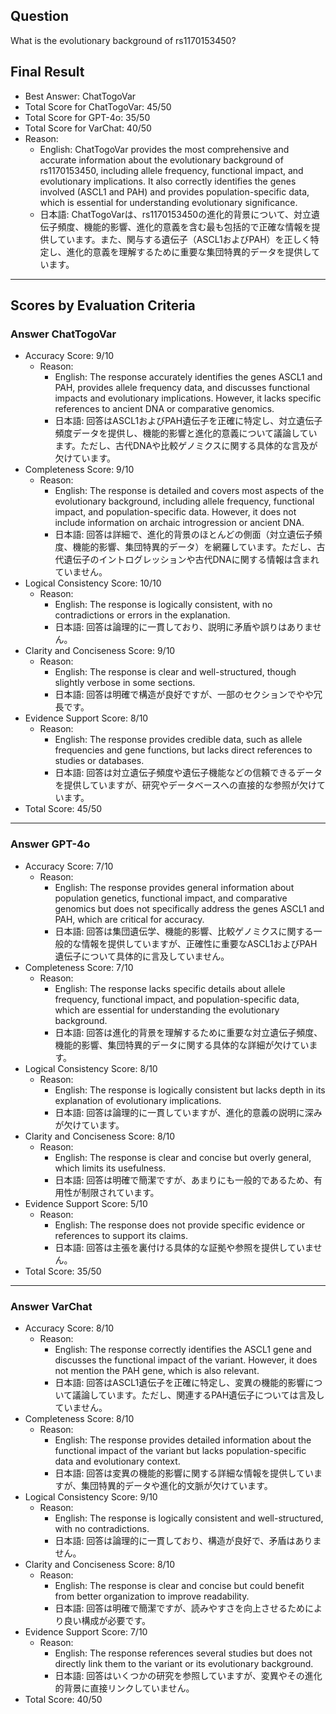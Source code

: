 ## Question

What is the evolutionary background of rs1170153450?

## Final Result

- Best Answer: ChatTogoVar
- Total Score for ChatTogoVar: 45/50
- Total Score for GPT-4o: 35/50
- Total Score for VarChat: 40/50
- Reason:
  - English: ChatTogoVar provides the most comprehensive and accurate information about the evolutionary background of rs1170153450, including allele frequency, functional impact, and evolutionary implications. It also correctly identifies the genes involved (ASCL1 and PAH) and provides population-specific data, which is essential for understanding evolutionary significance.
  - 日本語: ChatTogoVarは、rs1170153450の進化的背景について、対立遺伝子頻度、機能的影響、進化的意義を含む最も包括的で正確な情報を提供しています。また、関与する遺伝子（ASCL1およびPAH）を正しく特定し、進化的意義を理解するために重要な集団特異的データを提供しています。

---

## Scores by Evaluation Criteria

### Answer ChatTogoVar
- Accuracy Score: 9/10
  - Reason: 
    - English: The response accurately identifies the genes ASCL1 and PAH, provides allele frequency data, and discusses functional impacts and evolutionary implications. However, it lacks specific references to ancient DNA or comparative genomics.
    - 日本語: 回答はASCL1およびPAH遺伝子を正確に特定し、対立遺伝子頻度データを提供し、機能的影響と進化的意義について議論しています。ただし、古代DNAや比較ゲノミクスに関する具体的な言及が欠けています。
- Completeness Score: 9/10
  - Reason: 
    - English: The response is detailed and covers most aspects of the evolutionary background, including allele frequency, functional impact, and population-specific data. However, it does not include information on archaic introgression or ancient DNA.
    - 日本語: 回答は詳細で、進化的背景のほとんどの側面（対立遺伝子頻度、機能的影響、集団特異的データ）を網羅しています。ただし、古代遺伝子のイントログレッションや古代DNAに関する情報は含まれていません。
- Logical Consistency Score: 10/10
  - Reason: 
    - English: The response is logically consistent, with no contradictions or errors in the explanation.
    - 日本語: 回答は論理的に一貫しており、説明に矛盾や誤りはありません。
- Clarity and Conciseness Score: 9/10
  - Reason: 
    - English: The response is clear and well-structured, though slightly verbose in some sections.
    - 日本語: 回答は明確で構造が良好ですが、一部のセクションでやや冗長です。
- Evidence Support Score: 8/10
  - Reason: 
    - English: The response provides credible data, such as allele frequencies and gene functions, but lacks direct references to studies or databases.
    - 日本語: 回答は対立遺伝子頻度や遺伝子機能などの信頼できるデータを提供していますが、研究やデータベースへの直接的な参照が欠けています。
- Total Score: 45/50

---

### Answer GPT-4o
- Accuracy Score: 7/10
  - Reason: 
    - English: The response provides general information about population genetics, functional impact, and comparative genomics but does not specifically address the genes ASCL1 and PAH, which are critical for accuracy.
    - 日本語: 回答は集団遺伝学、機能的影響、比較ゲノミクスに関する一般的な情報を提供していますが、正確性に重要なASCL1およびPAH遺伝子について具体的に言及していません。
- Completeness Score: 7/10
  - Reason: 
    - English: The response lacks specific details about allele frequency, functional impact, and population-specific data, which are essential for understanding the evolutionary background.
    - 日本語: 回答は進化的背景を理解するために重要な対立遺伝子頻度、機能的影響、集団特異的データに関する具体的な詳細が欠けています。
- Logical Consistency Score: 8/10
  - Reason: 
    - English: The response is logically consistent but lacks depth in its explanation of evolutionary implications.
    - 日本語: 回答は論理的に一貫していますが、進化的意義の説明に深みが欠けています。
- Clarity and Conciseness Score: 8/10
  - Reason: 
    - English: The response is clear and concise but overly general, which limits its usefulness.
    - 日本語: 回答は明確で簡潔ですが、あまりにも一般的であるため、有用性が制限されています。
- Evidence Support Score: 5/10
  - Reason: 
    - English: The response does not provide specific evidence or references to support its claims.
    - 日本語: 回答は主張を裏付ける具体的な証拠や参照を提供していません。
- Total Score: 35/50

---

### Answer VarChat
- Accuracy Score: 8/10
  - Reason: 
    - English: The response correctly identifies the ASCL1 gene and discusses the functional impact of the variant. However, it does not mention the PAH gene, which is also relevant.
    - 日本語: 回答はASCL1遺伝子を正確に特定し、変異の機能的影響について議論しています。ただし、関連するPAH遺伝子については言及していません。
- Completeness Score: 8/10
  - Reason: 
    - English: The response provides detailed information about the functional impact of the variant but lacks population-specific data and evolutionary context.
    - 日本語: 回答は変異の機能的影響に関する詳細な情報を提供していますが、集団特異的データや進化的文脈が欠けています。
- Logical Consistency Score: 9/10
  - Reason: 
    - English: The response is logically consistent and well-structured, with no contradictions.
    - 日本語: 回答は論理的に一貫しており、構造が良好で、矛盾はありません。
- Clarity and Conciseness Score: 8/10
  - Reason: 
    - English: The response is clear and concise but could benefit from better organization to improve readability.
    - 日本語: 回答は明確で簡潔ですが、読みやすさを向上させるためにより良い構成が必要です。
- Evidence Support Score: 7/10
  - Reason: 
    - English: The response references several studies but does not directly link them to the variant or its evolutionary background.
    - 日本語: 回答はいくつかの研究を参照していますが、変異やその進化的背景に直接リンクしていません。
- Total Score: 40/50